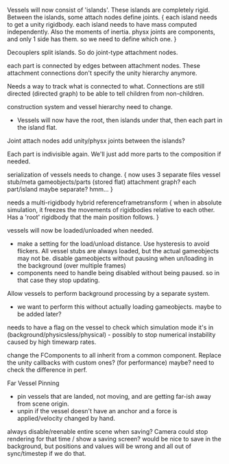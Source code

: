 
Vessels will now consist of 'islands'.
These islands are completely rigid.
Between the islands, some attach nodes define joints.
{
    each island needs to get a unity rigidbody. each island needs to have mass computed independently. Also the moments of inertia.
    physx joints are components, and only 1 side has them. so we need to define which one.
}

Decouplers split islands.
So do joint-type attachment nodes.

each part is connected by edges between attachment nodes.
These attachment connections don't specify the unity hierarchy anymore.

Needs a way to track what is connected to what.
Connections are still directed (directed graph) to be able to tell children from non-children.


construction system and vessel hierarchy need to change.
- Vessels will now have the root, then islands under that, then each part in the island flat.

Joint attach nodes add unity/physx joints between the islands?

Each part is indivisible again. We'll just add more parts to the composition if needed.

serialization of vessels needs to change.
{
    now uses 3 separate files
    vessel stub/meta
    gameobjects/parts (stored flat)
    attachment graph?
    each part/island maybe separate? hmm...
}

needs a multi-rigidbody hybrid referenceframetransform
{
    when in absolute simulation, it freezes the movements of rigidbodies relative to each other.
    Has a 'root' rigidbody that the main position follows.
}

vessels will now be loaded/unloaded when needed.
- make a setting for the load/unload distance. Use hysteresis to avoid flickers.
All vessel stubs are always loaded, but the actual gameobjects may not be.
disable gameobjects without pausing when un/loading in the background (over multiple frames)
- components need to handle being disabled without being paused. so in that case they stop updating.

Allow vessels to perform background processing by a separate system.
- we want to perform this without actually loading gameobjects. maybe to be added later?

needs to have a flag on the vessel to check which simulation mode it's in (background/physicsless/physical) - possibly to stop numerical instability caused by high timewarp rates.

change the FComponents to all inherit from a common component. Replace the unity callbacks with custom ones? (for performance) maybe? need to check the difference in perf.

Far Vessel Pinning
- pin vessels that are landed, not moving, and are getting far-ish away from scene origin.
- unpin if the vessel doesn't have an anchor and a force is applied/velocity changed by hand.

always disable/reenable entire scene when saving? Camera could stop rendering for that time / show a saving screen?
would be nice to save in the background, but positions and values will be wrong and all out of sync/timestep if we do that.










